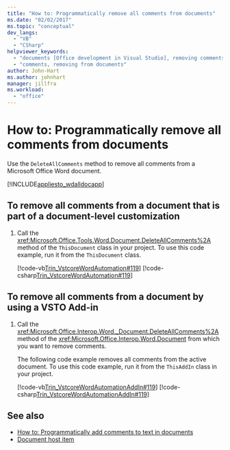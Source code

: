 ```yaml
---
title: "How to: Programmatically remove all comments from documents"
ms.date: "02/02/2017"
ms.topic: "conceptual"
dev_langs:
  - "VB"
  - "CSharp"
helpviewer_keywords:
  - "documents [Office development in Visual Studio], removing comments"
  - "comments, removing from documents"
author: John-Hart
ms.author: johnhart
manager: jillfra
ms.workload:
  - "office"
---
```

# How to: Programmatically remove all comments from documents
  Use the `DeleteAllComments` method to remove all comments from a Microsoft Office Word document.

 [!INCLUDE[appliesto_wdalldocapp](../vsto/includes/appliesto-wdalldocapp-md.md)]

## To remove all comments from a document that is part of a document-level customization

1.  Call the <xref:Microsoft.Office.Tools.Word.Document.DeleteAllComments%2A> method of the `ThisDocument` class in your project. To use this code example, run it from the `ThisDocument` class.

     [!code-vb[Trin_VstcoreWordAutomation#119](../vsto/codesnippet/VisualBasic/Trin_VstcoreWordAutomationVB/ThisDocument.vb#119)]
     [!code-csharp[Trin_VstcoreWordAutomation#119](../vsto/codesnippet/CSharp/Trin_VstcoreWordAutomationCS/ThisDocument.cs#119)]

## To remove all comments from a document by using a VSTO Add-in

1.  Call the <xref:Microsoft.Office.Interop.Word._Document.DeleteAllComments%2A> method of the <xref:Microsoft.Office.Interop.Word.Document> from which you want to remove comments.

     The following code example removes all comments from the active document. To use this code example, run it from the `ThisAddIn` class in your project.

     [!code-vb[Trin_VstcoreWordAutomationAddIn#119](../vsto/codesnippet/VisualBasic/Trin_VstcoreWordAutomationAddIn/ThisAddIn.vb#119)]
     [!code-csharp[Trin_VstcoreWordAutomationAddIn#119](../vsto/codesnippet/CSharp/Trin_VstcoreWordAutomationAddIn/ThisAddIn.cs#119)]

## See also
- [How to: Programmatically add comments to text in documents](../vsto/how-to-programmatically-add-comments-to-text-in-documents.md)
- [Document host item](../vsto/document-host-item.md)
